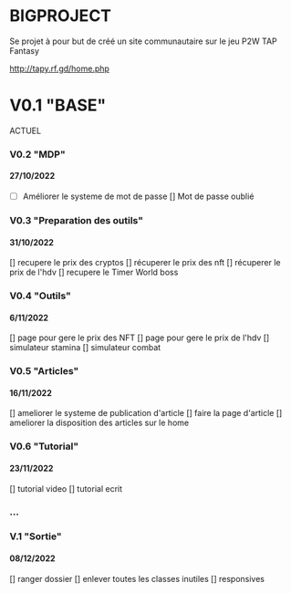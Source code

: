 # BIGPROJECT

Se projet à pour but de créé un site communautaire sur le jeu P2W TAP Fantasy

http://tapy.rf.gd/home.php



# V0.1 "BASE"

ACTUEL 

### V0.2 "MDP"  

#### 27/10/2022

- [ ] Améliorer le systeme de mot de passe 
[] Mot de passe oublié

### V0.3 "Preparation des outils"

#### 31/10/2022


[] recupere le prix des cryptos
[] récuperer le prix des nft
[] récuperer le prix de l'hdv
[] recupere le Timer World boss

### V0.4 "Outils"

#### 6/11/2022

[] page pour gere le prix des NFT
[] page pour gere le prix de l'hdv
[] simulateur stamina
[] simulateur combat

### V0.5 "Articles"

#### 16/11/2022

[] ameliorer le systeme de publication d'article 
[] faire la page d'article 
[] ameliorer la disposition des articles sur le home

### V0.6 "Tutorial"

#### 23/11/2022

[] tutorial video
[] tutorial ecrit

### ...

### V.1 "Sortie"

#### 08/12/2022

[] ranger dossier 
[] enlever toutes les classes inutiles
[] responsives

